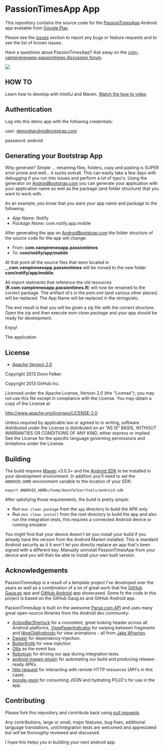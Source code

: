 # PassionTimesApp App

This repository contains the source code for the [PassionTimesApp](http://www.androidbootstrap.com/)
Android app available from [Google Play](https://play.google.com/store/apps/details?id=com.vampireneoapp.passiontimes).

Please see the [issues](https://github.com.vampireneoapp.passiontimes/issues) section
to report any bugs or feature requests and to see the list of known issues.

Have a questions about PassionTimesApp? Ask away on the [com-vampireneoapp-passiontimes discussion forum](https://groups.google.com/forum/#!forum/com-vampireneoapp-passiontimes). 

<a href="https://play.google.com/store/apps/details?id=com.vampireneoapp.passiontimes" alt="Download from Google Play">
  <img src="http://f.cl.ly/items/000s3k2I2J1V281X2A1f/bootstrap-image.png">
</a>

## HOW TO
Learn how to develop with IntelliJ and Maven. [Watch the how to video](http://www.youtube.com/watch?v=YbyzRNxcvZw&feature=youtube_gdata)

## Authentication
Log into this demo app with the following credentials:

user: demo@androidbootstrap.com

password: android


## Generating your Bootstrap App
Why generate? Simple ... renaming files, folders, copy and pasting is SUPER error prone and well... it sucks overall. This can easily take a few days with debugging if you run into issues and perform a lot of typo's. Using the generator on [AndroidBootstrap.com](http://www.androidbootstrap.com) you can generate your application with your application name as well as the package (and folder structure) that you want to work with. 

As an example, you know that you want your app name and package to the following: 

  - *App Name*: Notify
  - *Package Name*: com.notify.app.mobile

After generating the app on [AndroidBootstrap.com](http://www.androidbootstrap.com) the folder structure of the source code for the app will change:

  - From: __com.vampireneoapp.passiontimes__ 
  - To: __com/notify/app/mobile__

At that point all the source files that were located in ____com.vampireneoapp.passiontimes__ will be moved to the new folder __com/notify/app/mobile__. 

All import statments that reference the old resources (__R.com.vampireneoapp.passiontimes.R__) will now be renamed to the correct package. The artifact id's in the *pom.xml* (and various other places) will be replaced. The App Name will be replaced in the strings/etc. 

The end result is that you will be given a zip file with the correct structure. Open the zip and then execute *mvn clean package* and your app should be ready for development. 

Enjoy!

The application 

## License

* [Apache Version 2.0](http://www.apache.org/licenses/LICENSE-2.0.html)


Copyright 2013 Donn Felker


Copyright 2013 GitHub Inc.

Licensed under the Apache License, Version 2.0 (the "License");
you may not use this file except in compliance with the License.
You may obtain a copy of the License at

 http://www.apache.org/licenses/LICENSE-2.0

Unless required by applicable law or agreed to in writing, software
distributed under the License is distributed on an "AS IS" BASIS,
WITHOUT WARRANTIES OR CONDITIONS OF ANY KIND, either express or implied.
See the License for the specific language governing permissions and
limitations under the License.


## Building

The build requires [Maven](http://maven.apache.org/download.html)
v3.0.3+ and the [Android SDK](http://developer.android.com/sdk/index.html)
to be installed in your development environment. In addition you'll need to set
the `ANDROID_HOME` environment variable to the location of your SDK:

    export ANDROID_HOME=/home/donnfelker/tools/android-sdk

After satisfying those requirements, the build is pretty simple:

* Run `mvn clean package` from the `app` directory to build the APK only
* Run `mvn clean install` from the root directory to build the app and also run
  the integration tests, this requires a connected Android device or running
  emulator

You might find that your device doesn't let you install your build if you
already have the version from the Android Market installed.  This is standard
Android security as it it won't let you directly replace an app that's been
signed with a different key.  Manually uninstall PassionTimesApp from your device and
you will then be able to install your own built version.

## Acknowledgements

PassionTimesApp is a result of a template project I've developed over the years as well as
a combination of a lot of great work that the [GitHub Gaug.es](http://www.github.com/github/gauges-android)
app and [GitHub Android](http://www.github.com/github/android) app showcased. Some fo the
code in this project is based on the GitHub Gaug.es and GitHub Android app.

PassionTimesApp is built on the awesome [Parse.com API](http://www.parse.com/)
and uses many great open-source libraries from the Android dev community:

* [ActionBarSherlock](https://github.com/JakeWharton/ActionBarSherlock) for a
  consistent, great looking header across all Android platforms,
  [ViewPagerIndicator](https://github.com/JakeWharton/Android-ViewPagerIndicator)
  for swiping between fragments and
  [NineOldAndroids](https://github.com/JakeWharton/NineOldAndroids) for 
  view animations - all from [Jake Wharton](http://jakewharton.com/).
* [Dagger](https://github.com/square/dagger) for dependency-injection.
* [ButterKnife](https://github.com/JakeWharton/butterknife) for view injection
* [Otto](https://github.com/square/otto) as the event bus
* [Robotium](http://code.google.com/p/robotium/)
  for driving our app during integration tests.
* [android-maven-plugin](https://github.com/jayway/maven-android-plugin)
  for automating our build and producing release-ready APKs.
* [http-request](https://github.com/kevinsawicki/http-request) for interacting with
  remote HTTP resources (API's in this case).
* [google-gson](http://code.google.com/p/google-gson/) for consuming JSON and hydrating
  POJO's for use in the app.


## Contributing

Please fork this repository and contribute back using
[pull requests](https://github.com.vampireneoapp.passiontimes/pulls).

Any contributions, large or small, major features, bug fixes, additional
language translations, unit/integration tests are welcomed and appreciated
but will be thoroughly reviewed and discussed.

I hope this helps you in building your next android app.

